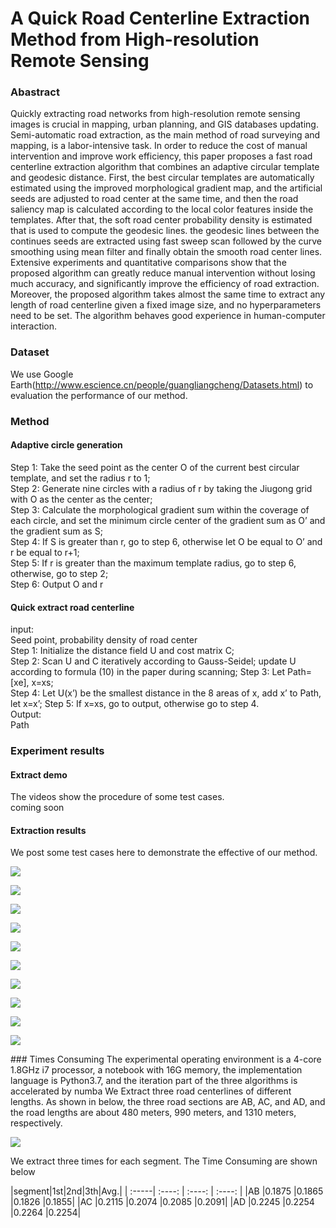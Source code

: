 # A Quick Road Centerline Extraction Method from High-resolution Remote Sensing
### Abastract 
Quickly extracting road networks from high-resolution remote sensing images is crucial in mapping, urban planning, and GIS databases updating. Semi-automatic road extraction, as the main method of road surveying and mapping, is a labor-intensive task. In order to reduce the cost of manual intervention and improve work efficiency, this paper proposes a fast road centerline extraction algorithm that combines an adaptive circular template and geodesic distance. First, the best circular templates are automatically estimated using the improved morphological gradient map, and the artificial seeds are adjusted to road center at the same time, and then the road saliency map is calculated according to the local color features inside the templates. After that, the soft road center probability density is estimated that is used to compute the geodesic lines. the geodesic lines between the continues seeds are extracted using fast sweep scan followed by the curve smoothing using mean filter and finally obtain the smooth road center lines. Extensive experiments and quantitative comparisons show that the proposed algorithm can greatly reduce manual intervention without losing much accuracy, and significantly improve the efficiency of road extraction. Moreover, the proposed algorithm takes almost the same time to extract any length of road centerline given a fixed image size, and no hyperparameters need to be set. The algorithm behaves good experience in human-computer interaction.

### Dataset
We use Google Earth(http://www.escience.cn/people/guangliangcheng/Datasets.html) to evaluation the performance of our method.
### Method
#### Adaptive circle generation

Step 1: Take the seed point as the center O of the current best circular template, and set the radius r to 1;  
Step 2: Generate nine circles with a radius of r by taking the Jiugong grid with O as the center as the center;  
Step 3: Calculate the morphological gradient sum within the coverage of each circle, and set the minimum circle center of the gradient sum as O’ and the gradient sum as S;  
Step 4: If S is greater than r, go to step 6, otherwise let O be equal to O’ and r be equal to r+1;  
Step 5: If r is greater than the maximum template radius, go to step 6, otherwise, go to step 2;  
Step 6: Output O and r  

#### Quick extract road centerline  
input:  
Seed point, probability density of road center  
Step 1: Initialize the distance field U and cost matrix C;  
Step 2: Scan U and C iteratively according to Gauss-Seidel; update U according to formula (10) in the paper during scanning;
Step 3: Let Path=[xe], x=xs;  
Step 4: Let U(x’) be the smallest distance in the 8 areas of x, add x’ to Path, let x=x’;
Step 5: If x=xs, go to output, otherwise go to step 4.  
Output:  
Path  

### Experiment results

#### Extract demo
The videos show the procedure of some test cases.  
coming soon  
#### Extraction results
We post some test cases here to demonstrate the effective of our method.  
<p>
    <img src='images/image1.jpg?raw=true' />
</p>
<p>
    <img src='images/image8.png?raw=true' />
</p>
<p>
    <img src='images/image11.png?raw=true' />
</p>
<p>
    <img src='images/image13.png?raw=true' />
</p>
<p>
    <img src='images/image20.png?raw=true' />
</p>
<p>
    <img src='images/image34.png?raw=true' />
</p>
<p>
    <img src='images/image92.png?raw=true' />
</p>
<p>
    <img src='images/image141.png?raw=true' />
</p>
<p>
    <img src='images/image155.jpg?raw=true' />
</p>
<p>
    <img src='images/image173.jpg?raw=true' />
</p>
<!--
### Performance
*The extraction results show the superiority of the algorithm Visually. We can further show the performance using serval indics. The performances of road extraction methods are often measured by completion, accuracy, and quality, but semi-automatic algorithms can always improve these three indicators by increasing the degree of manual intervention. Therefore, we introduced other indicators as follows  
*Completion (COM), Correct (CORR), Quality: COM=TP/(TP+FN), CORR=TP/(TP+FP), Quality=TP/(TP+FN+ FP)  
*Seed Number(Seeds): Which reflects the number of manual interactions required by the algorithm.  
*Segment Number(Segments): Which reflects the intelligence of the algorithm. The more segments, the shorter the distance between the seed points and the lower the intelligence of the algorithm.
*Average response delay (Delay): Which reflects the sensitivity of the algorithm. The smaller of this indicator means the better.  
*Total time (Time): The total time from the start of the extraction to the end of the extraction, including the time consumption of algorithm, undo and redo, human-computer interaction, etc., which reflects the overall efficiency of the method  
-->
### Times Consuming
The experimental operating environment is a 4-core 1.8GHz i7 processor, a notebook with 16G memory, the implementation language is Python3.7, and the iteration part of the three algorithms is accelerated by numba  
We Extract three road centerlines of different lengths. As shown in below, the three road sections are AB, AC, and AD, and the road lengths are about 480 meters, 990 meters, and 1310 meters, respectively.
<p>
    <img src='images/Fig8-c.png?raw=true' />
</p>  
We extract three times for each segment. The Time Consuming are shown below  
  
|segment|1st|2nd|3th|Avg.|
| :-----| :----: | :----: | :----: |
|AB	|0.1875	|0.1865	|0.1826	|0.1855| 
|AC	|0.2115	|0.2074	|0.2085	|0.2091|
|AD	|0.2245	|0.2254	|0.2264	|0.2254|

